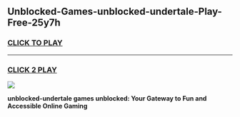 
## Unblocked-Games-unblocked-undertale-Play-Free-25y7h
<h3>
<a href="https://premium76.site?title=unblocked-undertale&ref=10A">CLICK TO PLAY</a></h3>
<hr>

<h3>
<a href="https://premium76.site?title=unblocked-undertale&ref=10A">CLICK 2 PLAY</a>
  
</h3>

<a href="https://premium76.site?title=unblocked-undertale&ref=10A"><img src="https://clearcache.store/games.png"></a>


**unblocked-undertale games unblocked: Your Gateway to Fun and Accessible Online Gaming**
